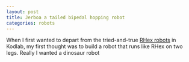 ```yaml
---
layout: post
title: Jerboa a tailed bipedal hopping robot
categories: robots
---
```


When I first wanted to depart from the tried-and-true [RHex robots](http://kodlab.seas.upenn.edu/XRHex/XRHex) in Kodlab, my first thought was to build a robot that runs like RHex on two legs. Really I wanted a dinosaur robot
<!-- 
<iframe width="420" height="315" src="https://www.youtube.com/embed/wvYthkpRFfk" frameborder="0" allowfullscreen></iframe>

Jerboa

<iframe width="420" height="315" src="https://www.youtube.com/embed/AwJMP_pYqs4" frameborder="0" allowfullscreen></iframe> -->